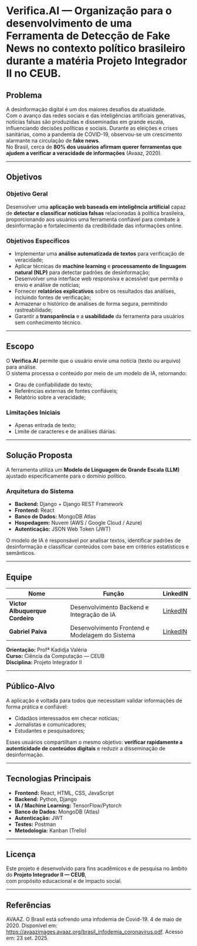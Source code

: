 # Verifica.AI — Organização para o desenvolvimento de uma Ferramenta de Detecção de Fake News no contexto político brasileiro durante a matéria Projeto Integrador II no CEUB.

## Problema

A desinformação digital é um dos maiores desafios da atualidade.  
Com o avanço das redes sociais e das inteligências artificiais generativas, notícias falsas são produzidas e disseminadas em grande escala, influenciando decisões políticas e sociais.
Durante as eleições e crises sanitárias, como a pandemia de COVID-19, observou-se um crescimento alarmante na circulação de **fake news**.  
No Brasil, cerca de **80% dos usuários afirmam querer ferramentas que ajudem a verificar a veracidade de informações** (Avaaz, 2020).

---

## Objetivos

### Objetivo Geral
Desenvolver uma **aplicação web baseada em inteligência artificial** capaz de **detectar e classificar notícias falsas** relacionadas à política brasileira,  
proporcionando aos usuários uma ferramenta confiável para combate à desinformação e fortalecimento da credibilidade das informações online.

### Objetivos Específicos
- Implementar uma **análise automatizada de textos** para verificação de veracidade;  
- Aplicar técnicas de **machine learning** e **processamento de linguagem natural (NLP)** para detectar padrões de desinformação;  
- Desenvolver uma interface web responsiva e acessível que permita o envio e análise de notícias;  
- Fornecer **relatórios explicativos** sobre os resultados das análises, incluindo fontes de verificação;  
- Armazenar o histórico de análises de forma segura, permitindo rastreabilidade;  
- Garantir a **transparência** e a **usabilidade** da ferramenta para usuários sem conhecimento técnico.

---

## Escopo

O **Verifica.Al** permite que o usuário envie uma notícia (texto ou arquivo) para análise.  
O sistema processa o conteúdo por meio de um modelo de IA, retornando:

- Grau de confiabilidade do texto;  
- Referências externas de fontes confiáveis;  
- Relatório sobre a veracidade;  

### Limitações Iniciais
- Apenas entrada de texto;  
- Limite de caracteres e de análises diárias.

---

## Solução Proposta

A ferramenta utiliza um **Modelo de Linguagem de Grande Escala (LLM)** ajustado especificamente para o domínio político.  

### Arquitetura do Sistema
- **Backend:** Django + Django REST Framework  
- **Frontend:** React  
- **Banco de Dados:** MongoDB Atlas  
- **Hospedagem:** Nuvem (AWS / Google Cloud / Azure)  
- **Autenticação:** JSON Web Token (JWT)

O modelo de IA é responsável por analisar textos, identificar padrões de desinformação e classificar conteúdos com base em critérios estatísticos e semânticos.

---

## Equipe

| Nome | Função | LinkedIN |
|------|--------|------------|
| **Victor Albuquerque Cordeiro** | Desenvolvimento Backend e Integração de IA | [LinkedIN](https://www.linkedin.com/in/victoralbucorde/) |
| **Gabriel Paiva** | Desenvolvimento Frontend e Modelagem do Sistema | [LinkedIN](https://www.linkedin.com/in/gabriel-navarro-paiva-901662299/) |

**Orientação:** Profª Kadidja Valéria  
**Curso:** Ciência da Computação — CEUB  
**Disciplina:** Projeto Integrador II  

---

## Público-Alvo

A aplicação é voltada para todos que necessitam validar informações de forma prática e confiável:

- Cidadãos interessados em checar notícias;  
- Jornalistas e comunicadores;  
- Estudantes e pesquisadores;
  
Esses usuários compartilham o mesmo objetivo: **verificar rapidamente a autenticidade de conteúdos digitais** e reduzir a disseminação de desinformação.

---

## Tecnologias Principais

- **Frontend:** React, HTML, CSS, JavaScript  
- **Backend:** Python, Django
- **IA / Machine Learning:** TensorFlow/Pytorch  
- **Banco de Dados:** MongoDB (Atlas)  
- **Autenticação:** JWT  
- **Testes:** Postman  
- **Metodologia:** Kanban (Trello)

---

## Licença

Este projeto é desenvolvido para fins acadêmicos e de pesquisa no âmbito do **Projeto Integrador II — CEUB**,  
com propósito educacional e de impacto social.

---

## Referências

AVAAZ. O Brasil está sofrendo uma infodemia de Covid-19. 4 de maio de 2020. Disponível em: https://avaazimages.avaaz.org/brasil_infodemia_coronavirus.pdf. Acesso em: 23 set. 2025.

